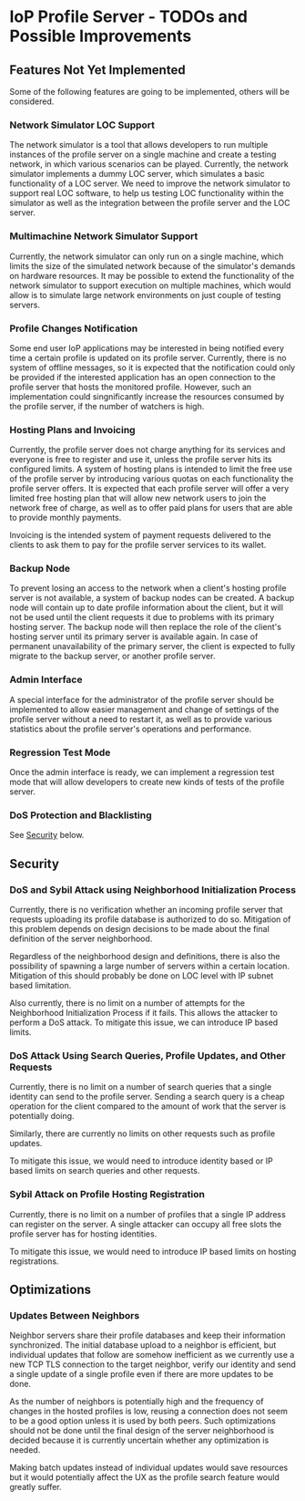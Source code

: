 # IoP Profile Server - TODOs and Possible Improvements



## Features Not Yet Implemented

Some of the following features are going to be implemented, others will be considered.

### Network Simulator LOC Support

The network simulator is a tool that allows developers to run multiple instances of the profile server on a single machine and create a testing network, 
in which various scenarios can be played. Currently, the network simulator implements a dummy LOC server, which simulates a basic functionality of a LOC server.
We need to improve the network simulator to support real LOC software, to help us testing LOC functionality within the simulator as well as the integration 
between the profile server and the LOC server.


### Multimachine Network Simulator Support

Currently, the network simulator can only run on a single machine, which limits the size of the simulated network because of the simulator's demands on hardware resources.
It may be possible to extend the functionality of the network simulator to support execution on multiple machines, which would allow is to simulate large 
network environments on just couple of testing servers.


### Profile Changes Notification

Some end user IoP applications may be interested in being notified every time a certain profile is updated on its profile server.
Currently, there is no system of offline messages, so it is expected that the notification could only be provided if the interested application 
has an open connection to the profile server that hosts the monitored profile. However, such an implementation could singnificantly increase
the resources consumed by the profile server, if the number of watchers is high.


### Hosting Plans and Invoicing

Currently, the profile server does not charge anything for its services and everyone is free to register and use it, unless the profile server hits 
its configured limits. A system of hosting plans is intended to limit the free use of the profile server by introducing various quotas on each 
functionality the profile server offers. It is expected that each profile server will offer a very limited free hosting plan that will allow 
new network users to join the network free of charge, as well as to offer paid plans for users that are able to provide monthly payments.

Invoicing is the intended system of payment requests delivered to the clients to ask them to pay for the profile server services to its wallet.


### Backup Node

To prevent losing an access to the network when a client's hosting profile server is not available, a system of backup nodes can be created.
A backup node will contain up to date profile information about the client, but it will not be used until the client requests it due to problems 
with its primary hosting server. The backup node will then replace the role of the client's hosting server until its primary server is available again.
In case of permanent unavailability of the primary server, the client is expected to fully migrate to the backup server, or another profile server.



### Admin Interface

A special interface for the administrator of the profile server should be implemented to allow easier management and change of settings of the profile 
server without a need to restart it, as well as to provide various statistics about the profile server's operations and performance.


### Regression Test Mode

Once the admin interface is ready, we can implement a regression test mode that will allow developers to create new kinds of tests of the profile server.




### DoS Protection and Blacklisting

See [Security](#security) below.


## Security

### DoS and Sybil Attack using Neighborhood Initialization Process

Currently, there is no verification whether an incoming profile server that requests uploading its profile database is authorized to do so. 
Mitigation of this problem depends on design decisions to be made about the final definition of the server neighborhood.

Regardless of the neighborhood design and definitions, there is also the possibility of spawning a large number of servers within a certain location.
Mitigation of this should probably be done on LOC level with IP subnet based limitation.

Also currently, there is no limit on a number of attempts for the Neighborhood Initialization Process if it fails. This allows the attacker to 
perform a DoS attack. To mitigate this issue, we can introduce IP based limits.


### DoS Attack Using Search Queries, Profile Updates, and Other Requests

Currently, there is no limit on a number of search queries that a single identity can send to the profile server. Sending a search query is a cheap 
operation for the client compared to the amount of work that the server is potentially doing.

Similarly, there are currently no limits on other requests such as profile updates.

To mitigate this issue, we would need to introduce identity based or IP based limits on search queries and other requests.


### Sybil Attack on Profile Hosting Registration

Currently, there is no limit on a number of profiles that a single IP address can register on the server. A single attacker can occupy all free slots 
the profile server has for hosting identities. 

To mitigate this issue, we would need to introduce IP based limits on hosting registrations.



## Optimizations

### Updates Between Neighbors

Neighbor servers share their profile databases and keep their information synchronized. The initial database upload to a neighbor is efficient, 
but individual updates that follow are somehow inefficient as we currently use a new TCP TLS connection to the target neighbor, verify our identity 
and send a single update of a single profile even if there are more updates to be done. 

As the number of neighbors is potentially high and the frequency of changes in the hosted profiles is low, reusing a connection does not seem 
to be a good option unless it is used by both peers. Such optimizations should not be done until the final design of the server neighborhood 
is decided because it is currently uncertain whether any optimization is needed.

Making batch updates instead of individual updates would save resources but it would potentially affect the UX as the profile search feature would 
greatly suffer. 



